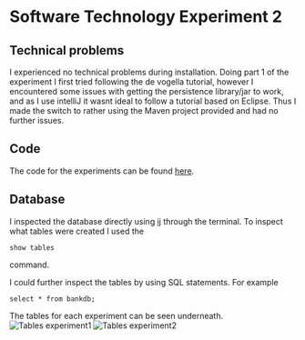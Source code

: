 # Software Technology Experiment 2

## Technical problems

I experienced no technical problems during installation. Doing part 1 of the experiment I first tried following the de vogella tutorial, however I encountered some issues with getting the persistence library/jar to work, and as I use intelliJ it wasnt ideal to follow a tutorial based on Eclipse. Thus I made the switch to rather using the Maven project provided and had no further issues. 

## Code

The code for the experiments can be found [here](https://github.com/maritnl/dat250-assignment2/tree/master/eclipselink).

## Database

I inspected the database directly using [ij](https://db.apache.org/derby/papers/DerbyTut/ij_intro.html) through the terminal. To inspect what tables were created I used the 

```
show tables
```
command. 

I could further inspect the tables by using SQL statements. For example

```
select * from bankdb;
```

The tables for each experiment can be seen underneath. 
![Tables experiment1](images/exp1-tables?raw=true)
![Tables experiment2](images/exp2-tables?raw=true)


